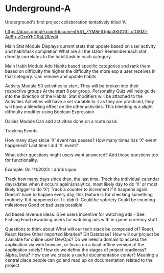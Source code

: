 # Underground-A
Underground's first project collaboration tentatively titled 'A'

https://docs.google.com/document/d/1_ZYM8etDgkn38GfGLLotO8Mt-Ad8h-zOxnYhCRaL2II/edit

Main Stat Module
Displays current stats that update based on user activity and habit/task completion
What are all the stats? Remember each stat directly correlates to the habit/task in each category.


Main Habit Module
Add Habits based specific categories and rank them based on difficulty the higher the difficulty the more exp a user receives in that category.
Can remove and update habits


Activity Module
50 activities to start, They will be broken into their respective groups
At the start 8 per group.
Personality Quiz will help guide into the direction of the Habits.
Stat modifiers will be attached to the Activities
Activities will have a set variable to it
as they are practiced, they will have a bleeding effect on the other activities.
This bleeding is a slight difficulty modifier using Boolean Expression 

Dailies Module
Can add activities done on a route basis 



Tracking Events

How many days since ‘X’ event has passed?
How many times has ‘X’ event happened?
Last time I did ‘X’ event?

What other questions might users want answered? Add those questions too for functionality.

Example: On 1/1/2020: I drink liquor

Track how many days since then, the last time.
Track the individual calendar days/dates when it occurs again(analytics, most likely day to do ‘X’ or most likely trigger to do ‘X’)
Track a counter to increment if it happens again. Doesn’t have to happen every day, this feature is for checking something routinely. If it happened or if it didn’t.
Could be sobriety
Could be counting milestones
Good or bad uses possible

Ad based revenue ideas. Give users incentive for watching ads - See Fishing Food rewarding users for watching ads with in-game currency stuff.

Questions to think about
What will our tech stack be composed of?
React, React Native
Other imported libraries?
Git
Database?
How will our project be available for online use?
DevOps? 
Do we need a domain to access the application via web browser, or focus on a local offline version of the application solely?
How do we define the stages of project readiness? Alpha, beta?
How can we create a useful documentation center? Meaning a central place people can go and read up on documentation related to the project

